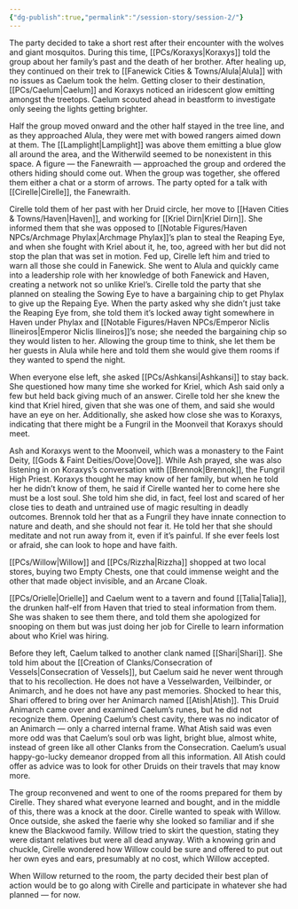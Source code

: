 ```yaml
---
{"dg-publish":true,"permalink":"/session-story/session-2/"}
---
```


The party decided to take a short rest after their encounter with the wolves and giant mosquitos. During this time, [[PCs/Koraxys\|Koraxys]] told the group about her family’s past and the death of her brother. After healing up, they continued on their trek to [[Fanewick Cities & Towns/Alula\|Alula]] with no issues as Caelum took the helm. Getting closer to their destination, [[PCs/Caelum\|Caelum]] and Koraxys noticed an iridescent glow emitting amongst the treetops. Caelum scouted ahead in beastform to investigate only seeing the lights getting brighter.

Half the group moved onward and the other half stayed in the tree line, and as they approached Alula, they were met with bowed rangers aimed down at them. The [[Lamplight\|Lamplight]] was above them emitting a blue glow all around the area, and the Witherwild seemed to be nonexistent in this space. A figure — the Fanewraith — approached the group and ordered the others hiding should come out. When the group was together, she offered them either a chat or a storm of arrows. The party opted for a talk with [[Cirelle\|Cirelle]], the Fanewraith.

Cirelle told them of her past with her Druid circle, her move to [[Haven Cities & Towns/Haven\|Haven]], and working for [[Kriel Dirn\|Kriel Dirn]]. She informed them that she was opposed to [[Notable Figures/Haven NPCs/Archmage Phylax\|Archmage Phylax]]’s plan to steal the Reaping Eye, and when she fought with Kriel about it, he, too, agreed with her but did not stop the plan that was set in motion. Fed up, Cirelle left him and tried to warn all those she could in Fanewick. She went to Alula and quickly came into a leadership role with her knowledge of both Fanewick and Haven, creating a network not so unlike Kriel’s. Cirelle told the party that she planned on stealing the Sowing Eye to have a bargaining chip to get Phylax to give up the Repaing Eye. When the party asked why she didn’t just take the Reaping Eye from, she told them it’s locked away tight somewhere in Haven under Phylax and [[Notable Figures/Haven NPCs/Emperor Niclis Ilineiros\|Emperor Niclis Ilineiros]]’s nose; she needed the bargaining chip so they would listen to her. Allowing the group time to think, she let them be her guests in Alula while here and told them she would give them rooms if they wanted to spend the night.

When everyone else left, she asked [[PCs/Ashkansi\|Ashkansi]] to stay back. She questioned how many time she worked for Kriel, which Ash said only a few but held back giving much of an answer. Cirelle told her she knew the kind that Kriel hired, given that she was one of them, and said she would have an eye on her. Additionally, she asked how close she was to Koraxys, indicating that there might be a Fungril in the Moonveil that Koraxys should meet.

Ash and Koraxys went to the Moonveil, which was a monastery to the Faint Deity, [[Gods & Faint Deities/Oove\|Oove]]. While Ash prayed, she was also listening in on Koraxys’s conversation with [[Brennok\|Brennok]], the Fungril High Priest. Koraxys thought he may know of her family, but when he told her he didn’t know of them, he said if Cirelle wanted her to come here she must be a lost soul. She told him she did, in fact, feel lost and scared of her close ties to death and untrained use of magic resulting in deadly outcomes. Brennok told her that as a Fungril they have innate connection to nature and death, and she should not fear it. He told her that she should meditate and not run away from it, even if it’s painful. If she ever feels lost or afraid, she can look to hope and have faith.

[[PCs/Willow\|Willow]] and [[PCs/Rizzha\|Rizzha]] shopped at two local stores, buying two Empty Chests, one that could immense weight and the other that made object invisible, and an Arcane Cloak.

[[PCs/Orielle\|Orielle]] and Caelum went to a tavern and found [[Talia\|Talia]], the drunken half-elf from Haven that tried to steal information from them. She was shaken to see them there, and told them she apologized for snooping on them but was just doing her job for Cirelle to learn information about who Kriel was hiring. 

Before they left, Caelum talked to another clank named [[Shari\|Shari]]. She told him about the [[Creation of Clanks/Consecration of Vessels\|Consecration of Vessels]], but Caelum said he never went through that to his recollection. He does not have a Vesselwarden, Veilbinder, or Animarch, and he does not have any past memories. Shocked to hear this, Shari offered to bring over her Animarch named [[Atish\|Atish]]. This Druid Animarch came over and examined Caelum’s runes, but he did not recognize them. Opening Caelum’s chest cavity, there was no indicator of an Animarch — only a charred internal frame. What Atish said was even more odd was that Caelum’s soul orb was light, bright blue, almost white, instead of green like all other Clanks from the Consecration. Caelum’s usual happy-go-lucky demeanor dropped from all this information. All Atish could offer as advice was to look for other Druids on their travels that may know more.

The group reconvened and went to one of the rooms prepared for them by Cirelle. They shared what everyone learned and bought, and in the middle of this, there was a knock at the door. Cirelle wanted to speak with Willow. Once outside, she asked the faerie why she looked so familiar and if she knew the Blackwood family. Willow tried to skirt the question, stating they were distant relatives but were all dead anyway. With a knowing grin and chuckle, Cirelle wondered how Willow could be sure and offered to put out her own eyes and ears, presumably at no cost, which Willow accepted.

When Willow returned to the room, the party decided their best plan of action would be to go along with Cirelle and participate in whatever she had planned — for now.

